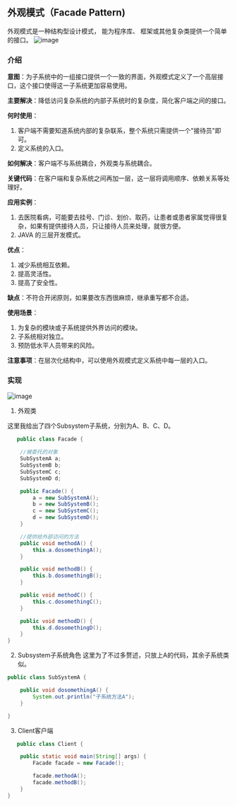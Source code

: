 ## 外观模式（Facade Pattern)

外观模式是一种结构型设计模式， 能为程序库、 框架或其他复杂类提供一个简单的接口。
![image](https://refactoringguru.cn/images/patterns/content/facade/facade.png?id=1f4be17305b6316fbd548edf1937ac3b)

### 介绍

**意图**：为子系统中的一组接口提供一个一致的界面，外观模式定义了一个高层接口，这个接口使得这一子系统更加容易使用。

**主要解决**：降低访问复杂系统的内部子系统时的复杂度，简化客户端之间的接口。

**何时使用**：

1. 客户端不需要知道系统内部的复杂联系，整个系统只需提供一个"接待员"即可。
2. 定义系统的入口。

**如何解决**：客户端不与系统耦合，外观类与系统耦合。

**关键代码**：在客户端和复杂系统之间再加一层，这一层将调用顺序、依赖关系等处理好。

**应用实例**：

1. 去医院看病，可能要去挂号、门诊、划价、取药，让患者或患者家属觉得很复杂，如果有提供接待人员，只让接待人员来处理，就很方便。
2. JAVA 的三层开发模式。

**优点**：

1. 减少系统相互依赖。
2. 提高灵活性。
3. 提高了安全性。

**缺点**：不符合开闭原则，如果要改东西很麻烦，继承重写都不合适。

**使用场景**：

1. 为复杂的模块或子系统提供外界访问的模块。
2. 子系统相对独立。
3. 预防低水平人员带来的风险。

**注意事项**：在层次化结构中，可以使用外观模式定义系统中每一层的入口。

### 实现

![image](https://images2018.cnblogs.com/blog/1018770/201805/1018770-20180516215807111-1163114845.png)

1. 外观类

这里我给出了四个Subsystem子系统，分别为A、B、C、D。

```java
   public class Facade {

    //被委托的对象
    SubSystemA a;
    SubSystemB b;
    SubSystemC c;
    SubSystemD d;

    public Facade() {
        a = new SubSystemA();
        b = new SubSystemB();
        c = new SubSystemC();
        d = new SubSystemD();
    }

    //提供给外部访问的方法
    public void methodA() {
        this.a.dosomethingA();
    }

    public void methodB() {
        this.b.dosomethingB();
    }

    public void methodC() {
        this.c.dosomethingC();
    }

    public void methodD() {
        this.d.dosomethingD();
    }
}
```

2. Subsystem子系统角色
这里为了不过多赘述，只放上A的代码，其余子系统类似。

```java
public class SubSystemA {

    public void dosomethingA() {
        System.out.println("子系统方法A");
    }

}
```

3. Client客户端

```java
   public class Client {

    public static void main(String[] args) {
        Facade facade = new Facade();

        facade.methodA();
        facade.methodB();
    }
}
```
